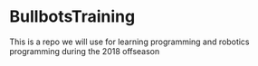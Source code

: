 # BullbotsTraining
This is a repo we will use for learning programming and robotics programming during the 2018 offseason
